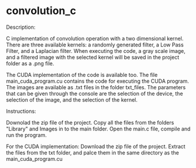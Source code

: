 # convolution_c
Description:

C implementation of convolution operation with a two dimensional kernel. There are three available kernels: a randomly generated filter, a Low Pass Filter, and a Laplacian filter. When executing the code, a gray scale image, and a filtered image with the selected kernel will be saved in the project folder as a .png file. 

The CUDA implementation of the code is available too. The file main_cuda_program.cu contains the code for executing the CUDA program. The images are available as .txt files in the folder txt_files. The parameters that can be given through the console are the selection of the device, the selection of the image, and the selection of the kernel.

Instructions:

Downolad the zip file of the project. Copy all the files from the folders "Library" and Images in to the main folder. Open the main.c file, compile and run the program.

For the CUDA implementation: Download the zip file of the project. Extract the files from the txt folder, and palce them in the same directory as the main_cuda_program.cu 


